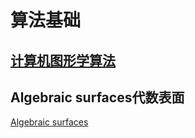 # 算法基础

## [计算机图形学算法](https://github.com/all-in-one-houdini/Houdini_Algorithmic/blob/main/Algorithmic_Base.md)

## Algebraic surfaces代数表面
[Algebraic surfaces](https://www.singsurf.org/djep/GWTASurf.php)
